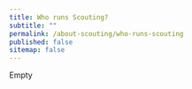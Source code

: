 ```yaml
---
title: Who runs Scouting?
subtitle: ""
permalink: /about-scouting/who-runs-scouting
published: false
sitemap: false
---
```


Empty